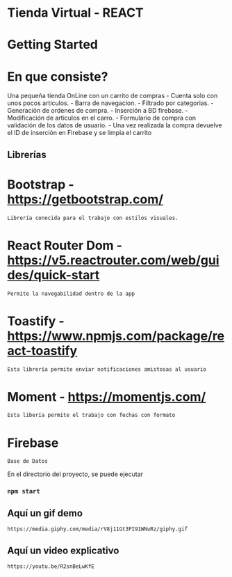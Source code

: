 # Tienda Virtual - REACT
# Getting Started 

# En que consiste?
Una pequeña tienda OnLine con un carrito de compras 
    - Cuenta solo con unos pocos articulos.
    - Barra de navegacion.
    - Filtrado por categorias.
    - Generación de ordenes de compra.
    - Inserción a BD firebase.
    - Modificación de articulos en el carro.
    - Formulario de compra con validación de los datos de usuario.
        - Una vez realizada la compra devuelve el ID de inserción en Firebase y se limpia el carrito

## Librerías 

# Bootstrap - https://getbootstrap.com/
    Librería conocida para el trabajo con estilos visuales.
# React Router Dom - https://v5.reactrouter.com/web/guides/quick-start
    Permite la navegabilidad dentro de la app
# Toastify - https://www.npmjs.com/package/react-toastify
    Esta librería permite enviar notificaciones amistosas al usuario
# Moment - https://momentjs.com/
    Esta libería permite el trabajo con fechas con formato
# Firebase 
    Base de Datos


En el directorio del proyecto, se puede ejecutar

### `npm start`


## Aquí un gif demo
    https://media.giphy.com/media/rV8j11Gt3PI91WNuRz/giphy.gif

## Aquí un video explicativo
    https://youtu.be/R2snBeLwKfE
